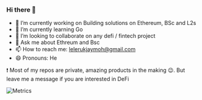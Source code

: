 ### Hi there 👋

- 🔭 I’m currently working on Building solutions on Ethereum, BSc and L2s
- 🌱 I’m currently learning Go
- 👯 I’m looking to collaborate on any defi / fintech project
- 💬 Ask me about Ethreum and Bsc
- 📫 How to reach me: lelerukjaymoh@gmail.com
- 😄 Pronouns: He



❗  Most of my repos are private, amazing products in the making 😉. But leave me a message if you are interested in DeFi 

![Metrics](https://metrics.lecoq.io/lelerukjaymoh?template=classic&followup=1&isocalendar=1&languages=1&pagespeed=1&posts=1&projects=1&stars=1&tweets=1&pagespeed.detailed=false&pagespeed.screenshot=false&posts.limit=4&posts.source=dev.to&isocalendar.duration=half-year&projects.limit=4&tweets.limit=2&stars.limit=4&config.timezone=Africa%2FNairobi)




<!--
**lelerukjaymoh/lelerukjaymoh** is a ✨ _special_ ✨ repository because its `README.md` (this file) appears on your GitHub profile.

Here are some ideas to get you started:

- 🔭 I’m currently working on ...
- 🌱 I’m currently learning ...
- 👯 I’m looking to collaborate on ...
- 🤔 I’m looking for help with ...
- 💬 Ask me about ...
- 📫 How to reach me: ...
- 😄 Pronouns: ...
- ⚡ Fun fact: ...
-->


